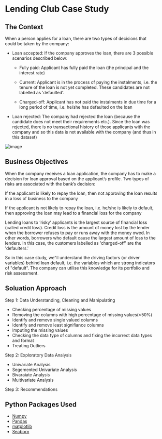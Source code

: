 # Lending Club Case Study

## The Context

When a person applies for a loan, there are two types of decisions that could be taken by the company:

- Loan accepted: If the company approves the loan, there are 3 possible scenarios described below:

    -  Fully paid: Applicant has fully paid the loan (the principal and the interest rate)

    - Current: Applicant is in the process of paying the instalments, i.e. the tenure of the loan is not yet completed. These candidates are not labelled as 'defaulted'.

    - Charged-off: Applicant has not paid the instalments in due time for a long period of time, i.e. he/she has defaulted on the loan 

- Loan rejected: The company had rejected the loan (because the candidate does not meet their requirements etc.). Since the loan was rejected, there is no transactional history of those applicants with the company and so this data is not available with the company (and thus in this dataset)

![image](https://github.com/dynamicanupam/Lending-Club-Case-Study/assets/61014822/08456ba6-3140-4337-a71a-8145899f476a)


## Business Objectives

When the company receives a loan application, the company has to make a decision for loan approval based on the applicant’s profile. Two types of risks are associated with the bank’s decision:

If the applicant is likely to repay the loan, then not approving the loan results in a loss of business to the company

If the applicant is not likely to repay the loan, i.e. he/she is likely to default, then approving the loan may lead to a financial loss for the company

Lending loans to ‘risky’ applicants is the largest source of financial loss (called credit loss). Credit loss is the amount of money lost by the lender when the borrower refuses to pay or runs away with the money owed. In other words, borrowers who default cause the largest amount of loss to the lenders. In this case, the customers labelled as 'charged-off' are the 'defaulters.'

So in this case study, we"ll understand the driving factors (or driver variables) behind loan default, i.e. the variables which are strong indicators of "default". The company can utilise this knowledge for its portfolio and risk assessment.

## Soluation Approach 

Step 1: Data Understanding, Cleaning and Manipulating
-  Checking percentage of missing values
-  Removing the columns with high percentage of missing values(>50%)
-  Identify and remove single valued columns
-  Identify and remove least signifiance columns
-  Imputing the missing values
-  Checking the data type of columns and fixing the incorrect data types and format
-  Treating Outliers

Step 2: Exploratory Data Analysis
-  Univariate Analysis
-  Segemented Univariate Analysis
-  Bivaraiate Analysis
-  Multivariate Analysis

Step 3: Recommendations

## Python Packages Used
- [Numpy](https://numpy.org/)
- [Pandas](https://pandas.pydata.org/)
- [matplotlib](https://matplotlib.org/)
- [Seaborn](https://seaborn.pydata.org/)
